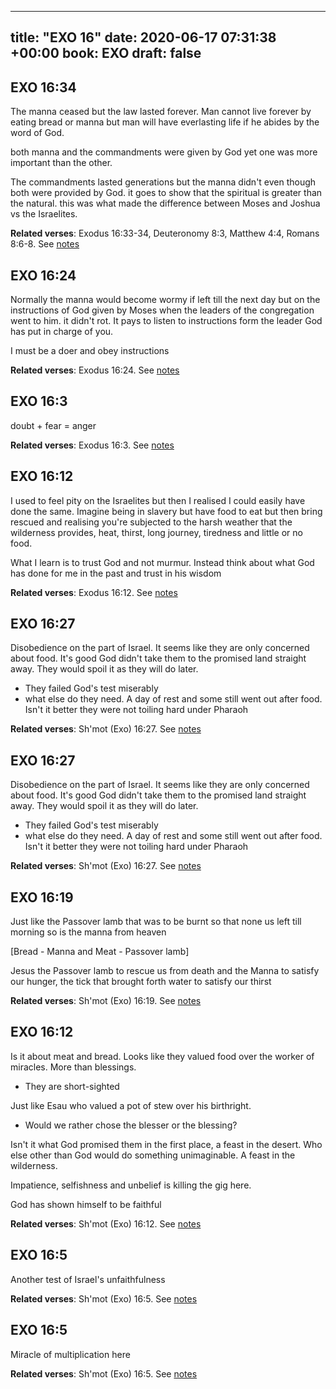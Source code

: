
---
title: "EXO 16"
date: 2020-06-17 07:31:38 +00:00
book: EXO
draft: false
---

## EXO 16:34

The manna ceased but the law lasted forever. Man cannot live forever by eating bread or manna but man will have everlasting life if he abides by the word of God.

both manna and the commandments were given by God yet one was more important than the other.

The commandments lasted generations but the manna didn't even though both were provided by God. it goes to show that the spiritual is greater than the natural. this was what made the difference between Moses and Joshua vs the Israelites.

**Related verses**: Exodus 16:33-34, Deuteronomy 8:3, Matthew 4:4, Romans 8:6-8. See [notes](https://my.bible.com/notes/3453783682023416530)


## EXO 16:24

Normally the manna would become wormy if left till the next day but on the instructions of God given by Moses when the leaders of the congregation went to him. it didn't rot. It pays to listen to instructions form the leader God has put in charge of you.

I must be a doer and obey instructions

**Related verses**: Exodus 16:24. See [notes](https://my.bible.com/notes/3261730675783099369)


## EXO 16:3

doubt + fear = anger

**Related verses**: Exodus 16:3. See [notes](https://my.bible.com/notes/3261724331780858835)


## EXO 16:12

I used to feel pity on the Israelites but then I realised I could easily have done the same. Imagine being in slavery but have food to eat but then bring rescued and realising you're subjected to the harsh weather that the wilderness provides, heat, thirst, long journey, tiredness and little or no food.

What I learn is to trust God and not murmur. Instead think about what God has done for me in the past and trust in his wisdom

**Related verses**: Exodus 16:12. See [notes](https://my.bible.com/notes/3261002307185926411)


## EXO 16:27

Disobedience on the part of Israel. It seems like they are only concerned about food. It's good God didn't take them to the promised land straight away. They would spoil it as they will do later.

- They failed God's test miserably
- what else do they need. A day of rest and some still went out after food. Isn't it better they were not toiling hard under Pharaoh

**Related verses**: Sh'mot (Exo) 16:27. See [notes](https://my.bible.com/notes/2451774868455940587)


## EXO 16:27

Disobedience on the part of Israel. It seems like they are only concerned about food. It's good God didn't take them to the promised land straight away. They would spoil it as they will do later.

- They failed God's test miserably
- what else do they need. A day of rest and some still went out after food. Isn't it better they were not toiling hard under Pharaoh

**Related verses**: Sh'mot (Exo) 16:27. See [notes](https://my.bible.com/notes/2450664379428627388)


## EXO 16:19

Just like the Passover lamb that was to be burnt so that none us left till morning so is the manna from heaven 

[Bread - Manna and Meat - Passover lamb]

Jesus the Passover lamb to rescue us from death and the Manna to satisfy our hunger, the tick that brought forth water to satisfy our thirst

**Related verses**: Sh'mot (Exo) 16:19. See [notes](https://my.bible.com/notes/2450662083240125369)


## EXO 16:12

Is it about meat and bread. Looks like they valued food over the worker of miracles. More than blessings.

- They are short-sighted

Just like Esau who valued a pot of stew over his birthright.

- Would we rather chose the blesser or the blessing?

Isn't it what God promised them in the first place, a feast in the desert. Who else other than God would do something unimaginable. A feast in the wilderness.

Impatience, selfishness and unbelief is killing the gig here. 

God has shown himself to be faithful

**Related verses**: Sh'mot (Exo) 16:12. See [notes](https://my.bible.com/notes/2450654066331345822)


## EXO 16:5

Another test of Israel's unfaithfulness

**Related verses**: Sh'mot (Exo) 16:5. See [notes](https://my.bible.com/notes/2450645624623457172)


## EXO 16:5

Miracle of multiplication here

**Related verses**: Sh'mot (Exo) 16:5. See [notes](https://my.bible.com/notes/2450644159595013004)


